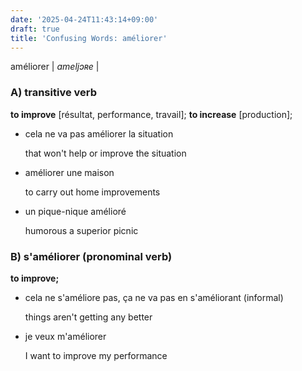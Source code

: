 ```yaml
---
date: '2025-04-24T11:43:14+09:00'
draft: true
title: 'Confusing Words: améliorer'
---
```



améliorer | *ameljɔʀe* |

### A) transitive verb
**to improve** [résultat, performance, travail]; **to increase** [production];
+ cela ne va pas améliorer la situation
    
    that won't help or improve the situation
+ améliorer une maison
    
    to carry out home improvements
+ un pique-nique amélioré
    
    humorous a superior picnic

### B) s'améliorer (pronominal verb)

**to improve;**
- cela ne s'améliore pas, ça ne va pas en s'améliorant (informal)
  
    things aren't getting any better
- je veux m'améliorer
  
    I want to improve my performance